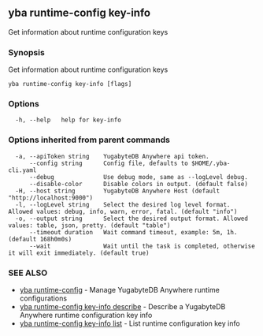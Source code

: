 ## yba runtime-config key-info

Get information about runtime configuration keys

### Synopsis

Get information about runtime configuration keys

```
yba runtime-config key-info [flags]
```

### Options

```
  -h, --help   help for key-info
```

### Options inherited from parent commands

```
  -a, --apiToken string    YugabyteDB Anywhere api token.
      --config string      Config file, defaults to $HOME/.yba-cli.yaml
      --debug              Use debug mode, same as --logLevel debug.
      --disable-color      Disable colors in output. (default false)
  -H, --host string        YugabyteDB Anywhere Host (default "http://localhost:9000")
  -l, --logLevel string    Select the desired log level format. Allowed values: debug, info, warn, error, fatal. (default "info")
  -o, --output string      Select the desired output format. Allowed values: table, json, pretty. (default "table")
      --timeout duration   Wait command timeout, example: 5m, 1h. (default 168h0m0s)
      --wait               Wait until the task is completed, otherwise it will exit immediately. (default true)
```

### SEE ALSO

* [yba runtime-config](yba_runtime-config.md)	 - Manage YugabyteDB Anywhere runtime configurations
* [yba runtime-config key-info describe](yba_runtime-config_key-info_describe.md)	 - Describe a YugabyteDB Anywhere runtime configuration key info
* [yba runtime-config key-info list](yba_runtime-config_key-info_list.md)	 - List runtime configuration key info

